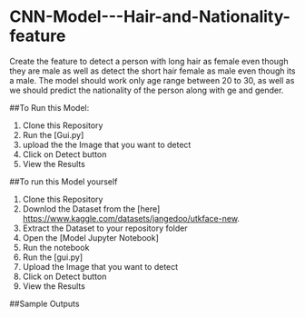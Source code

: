 # CNN-Model---Hair-and-Nationality-feature
Create the feature to detect a person with long hair as female even though they are male as well as detect the short hair female as male even though its a male. The model should work only age range between 20 to 30, as well as we should predict the nationality of the person along with ge and gender.

##To Run this Model:
1. Clone this Repository
2. Run the [Gui.py] 
3. upload the the Image that you want to detect
4. Click on Detect button
5. View the Results

##To run this Model yourself

1. Clone this Repository
2. Downlod the Dataset from the [here] https://www.kaggle.com/datasets/jangedoo/utkface-new.
3. Extract the Dataset to your repository folder
4. Open the [Model Jupyter Notebook] 
5. Run the notebook
6. Run the [gui.py] 
7. Upload the Image that you want to detect
8. Click on Detect button
9. View the Results

##Sample Outputs
